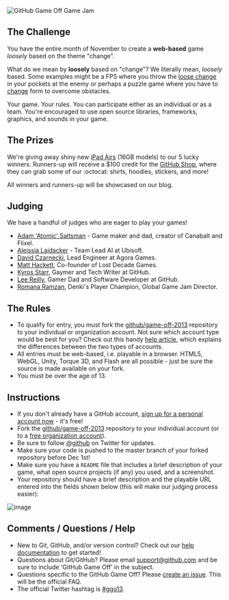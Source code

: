 ![GitHub Game Off Game Jam](https://f.cloud.github.com/assets/121322/1436486/25f88b78-4158-11e3-9b23-43596516362c.png)

## The Challenge

You have the entire month of November to create a **web-based** game *loosely* based on the theme "change".

What do we mean by **loosely** based on "change"? We literally mean, *loosely* based. Some examples might be a FPS where you throw the [loose change](http://www.merriam-webster.com/dictionary/loose%20change) in your pockets at the enemy or perhaps a puzzle game where you have to [change](http://www.merriam-webster.com/dictionary/change) form to overcome obstacles.

Your game. Your rules. You can participate either as an individual or as a team. You're encouraged to use open source libraries, frameworks, graphics, and sounds in your game.

## The Prizes

We're giving away shiny new [iPad Airs](http://www.apple.com/ipad-air/) (16GB models) to our 5 lucky winners. Runners-up will receive a $100 credit for the [GitHub Shop](http://shop.github.com/), where they can grab some of our :octocat: shirts, hoodies, stickers, and more!

All winners and runners-up will be showcased on our blog.

## Judging

We have a handful of judges who are eager to play your games!  

* [Adam 'Atomic' Saltsman](https://twitter.com/adamatomic) - Game maker and dad, creator of Canabalt and Flixel.
* [Aleissia Laidacker](https://twitter.com/Aleissia) - Team Lead AI at Ubisoft.
* [David Czarnecki](http://twitter.com/CzarneckiD), Lead Engineer at Agora Games.
* [Matt Hackett](https://twitter.com/richtaur), Co-founder of Lost Decade Games.
* [Kyros Starr](https://twitter.com/bearwitched), Gaymer and Tech Writer at GitHub.
* [Lee Reilly](http://twitter.com/leereilly), Gamer Dad and Software Developer at GitHub.
* [Romana Ramzan](https://twitter.com/Manak/), Denki's Player Champion, Global Game Jam Director.

## The Rules

* To qualify for entry, you must fork the [github/game-off-2013](https://github.com/github/game-off-2013) repository to your individual or organization account. Not sure which account type would be best for you? Check out this handy [help article](https://help.github.com/articles/what-s-the-difference-between-user-and-organization-accounts), which explains the differences between the two types of accounts.
* All entries must be web-based, i.e. playable in a browser. HTML5, WebGL, Unity, Torque 3D, and Flash are all possible - just be sure the source is made available on your fork.
* You must be over the age of 13.

## Instructions

* If you don't already have a GitHub account, [sign up for a personal account now](https://github.com/signup/free) - it's free!
* Fork the [github/game-off-2013](https://github.com/github/game-off-2013) repository to your individual account (or to a [free organization account](https://github.com/organizations/new)).
* Be sure to follow [@github](https://twitter.com/github) on Twitter for updates.
* Make sure your code is pushed to the master branch of your forked repository before Dec 1st!
* Make sure you have a `README` file that includes a brief description of your game, what open source projects (if any) you used, and a screenshot.
* Your repository should have a brief description and the playable URL entered into the fields shown below (this will make our judging process easier):

![image](https://f.cloud.github.com/assets/121322/1436584/fd721126-415a-11e3-9f3a-e94262074573.png)

## Comments / Questions / Help

* New to Git, GitHub, and/or version control? Check out our [help documentation](https://help.github.com/) to get started!
* Questions about Git/GitHub? Please email [support@github.com](mailto:support@github.com) and be sure to include 'GitHub Game Off' in the subject.
* Questions specific to the GitHub Game Off? Please [create an issue](https://github.com/github/game-off-2013/issues/new). This will be the official FAQ.
* The official Twitter hashtag is [#ggo13](https://twitter.com/search/realtime?q=%23ggo13).
